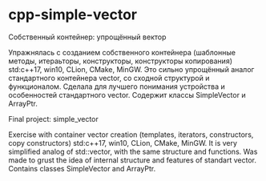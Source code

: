 # cpp-simple-vector

Собственный контейнер: упрощённый вектор

Упражнялась с созданием собственного контейнера (шаблонные методы, итераьторы, конструкторы, конструкторы копирования) std:c++17, win10, CLion, CMake, MinGW.
Это сильно упрощённый аналог стандартного контейнера vector, со сходной структурой и функционалом. Сделала для лучшего понимания устройства и особенностей стандартного vector. Содержит классы SimpleVector и ArrayPtr.


Final project: simple_vector

Exercise with container vector creation (templates, iterators, constructors, copy constructors) std:c++17, win10, CLion, CMake, MinGW.
It is very simplified analog of std::vector, with the same structure and functions. Was made to grust the idea of internal structure and features of standart vector.
Contains classes SimpleVector and ArrayPtr.

